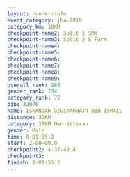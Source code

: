 ```yaml
---
layout: runner-info 
event_category: jbu-2019 
category_km: 30KM 
checkpoint-name2: Split 1 SMK 
checkpoint-name3: Split 2 E Farm 
checkpoint-name4: 
checkpoint-name5: 
checkpoint-name6: 
checkpoint-name7: 
checkpoint-name8: 
checkpoint-name9: 
overall_rank: 288
gender_rank: 234
category_rank: 72
bib: 32076
name: ISKANDAR DZULKARNAIN BIN ISMAIL
distance: 30KM
category: 30KM Men Veteran
gender: Male
time: 6-01-55.2
start: 2-00-00.0
checkpoint2: 4-37-43.4
checkpoint3:
finish: 8-01-55.2
---
```

